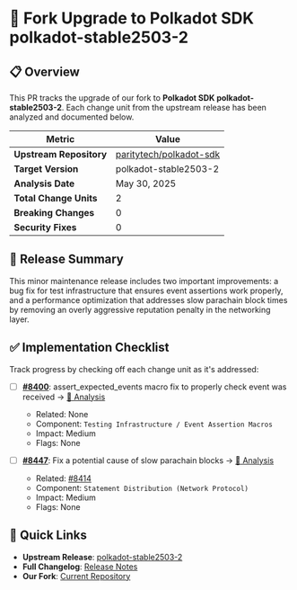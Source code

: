 # 🚀 Fork Upgrade to Polkadot SDK polkadot-stable2503-2

## 📋 Overview

This PR tracks the upgrade of our fork to **Polkadot SDK polkadot-stable2503-2**. Each change unit from the upstream release has been analyzed and documented below.

| Metric | Value |
|--------|-------|
| **Upstream Repository** | [paritytech/polkadot-sdk](https://github.com/paritytech/polkadot-sdk) |
| **Target Version** | polkadot-stable2503-2 |
| **Analysis Date** | May 30, 2025 |
| **Total Change Units** | 2 |
| **Breaking Changes** | 0 |
| **Security Fixes** | 0 |

## 🎯 Release Summary

This minor maintenance release includes two important improvements: a bug fix for test infrastructure that ensures event assertions work properly, and a performance optimization that addresses slow parachain block times by removing an overly aggressive reputation penalty in the networking layer.

## ✅ Implementation Checklist

Track progress by checking off each change unit as it's addressed:

- [ ] **[#8400](https://github.com/paritytech/polkadot-sdk/pull/8400)**: assert_expected_events macro fix to properly check event was received → [📄 Analysis](./change-unit-pr-8400/analysis.md)
  - Related: None
  - Component: `Testing Infrastructure / Event Assertion Macros`
  - Impact: Medium
  - Flags: None

- [ ] **[#8447](https://github.com/paritytech/polkadot-sdk/pull/8447)**: Fix a potential cause of slow parachain blocks → [📄 Analysis](./change-unit-pr-8447/analysis.md)
  - Related: [#8414](https://github.com/paritytech/polkadot-sdk/issues/8414)
  - Component: `Statement Distribution (Network Protocol)`
  - Impact: Medium
  - Flags: None

## 🔗 Quick Links

- **Upstream Release**: [polkadot-stable2503-2](https://github.com/paritytech/polkadot-sdk/releases/tag/polkadot-stable2503-2)
- **Full Changelog**: [Release Notes](https://github.com/paritytech/polkadot-sdk/releases/tag/polkadot-stable2503-2)
- **Our Fork**: [Current Repository](../../)